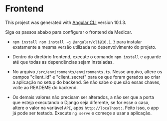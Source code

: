 # Frontend

This project was generated with [Angular CLI](https://github.com/angular/angular-cli) version 10.1.3.


Siga os passos abaixo para configurar o frontend da Medicar.

  - ``npm install npm install -g @angular/cli@10.1.3`` para instalar exatamente a mesma versão utilizada no desenvolvimento do projeto.

  - Dentro do diretório frontend, execute o comando ``npm install`` e aguarde até que todas as dependências sejam instaladas.
  - No arquivo ``/src/environments/environments.ts``. Nesse arquivo, altere os campos "client_id" e "client_secret" para os que foram gerados ao criar a aplicação no setup do backend. Se não sabe o que são essas chaves, volte ao READEME do backend.
  - Os demais valores não precisam ser alterados, a não ser que a porta que esteja executando o Django seja diferente, se for esse o caso, altere o valor na variável ``API``, após ``http://localhost:``. Feito isso, o app já pode ser testado. Execute ``ng serve`` e começe a usar a aplicação.